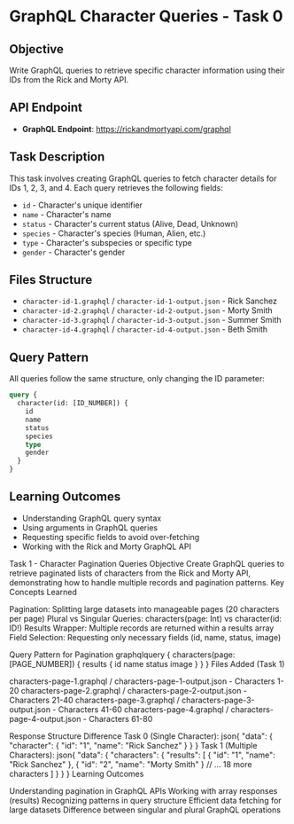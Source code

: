 # GraphQL Character Queries - Task 0

## Objective
Write GraphQL queries to retrieve specific character information using their IDs from the Rick and Morty API.

## API Endpoint
- **GraphQL Endpoint**: https://rickandmortyapi.com/graphql

## Task Description
This task involves creating GraphQL queries to fetch character details for IDs 1, 2, 3, and 4. Each query retrieves the following fields:
- `id` - Character's unique identifier
- `name` - Character's name  
- `status` - Character's current status (Alive, Dead, Unknown)
- `species` - Character's species (Human, Alien, etc.)
- `type` - Character's subspecies or specific type
- `gender` - Character's gender

## Files Structure
- `character-id-1.graphql` / `character-id-1-output.json` - Rick Sanchez
- `character-id-2.graphql` / `character-id-2-output.json` - Morty Smith  
- `character-id-3.graphql` / `character-id-3-output.json` - Summer Smith
- `character-id-4.graphql` / `character-id-4-output.json` - Beth Smith

## Query Pattern
All queries follow the same structure, only changing the ID parameter:

```graphql
query {
  character(id: [ID_NUMBER]) {
    id
    name
    status
    species
    type
    gender
  }
}
```

## Learning Outcomes
- Understanding GraphQL query syntax
- Using arguments in GraphQL queries  
- Requesting specific fields to avoid over-fetching
- Working with the Rick and Morty GraphQL API

Task 1 - Character Pagination Queries
Objective
Create GraphQL queries to retrieve paginated lists of characters from the Rick and Morty API, demonstrating how to handle multiple records and pagination patterns.
Key Concepts Learned

Pagination: Splitting large datasets into manageable pages (20 characters per page)
Plural vs Singular Queries: characters(page: Int) vs character(id: ID!)
Results Wrapper: Multiple records are returned within a results array
Field Selection: Requesting only necessary fields (id, name, status, image)

Query Pattern for Pagination
graphqlquery {
  characters(page: [PAGE_NUMBER]) {
    results {
      id
      name
      status
      image
    }
  }
}
Files Added (Task 1)

characters-page-1.graphql / characters-page-1-output.json - Characters 1-20
characters-page-2.graphql / characters-page-2-output.json - Characters 21-40
characters-page-3.graphql / characters-page-3-output.json - Characters 41-60
characters-page-4.graphql / characters-page-4-output.json - Characters 61-80

Response Structure Difference
Task 0 (Single Character):
json{
  "data": {
    "character": {
      "id": "1",
      "name": "Rick Sanchez"
    }
  }
}
Task 1 (Multiple Characters):
json{
  "data": {
    "characters": {
      "results": [
        {
          "id": "1", 
          "name": "Rick Sanchez"
        },
        {
          "id": "2",
          "name": "Morty Smith"
        }
        // ... 18 more characters
      ]
    }
  }
}
Learning Outcomes

Understanding pagination in GraphQL APIs
Working with array responses (results)
Recognizing patterns in query structure
Efficient data fetching for large datasets
Difference between singular and plural GraphQL operations